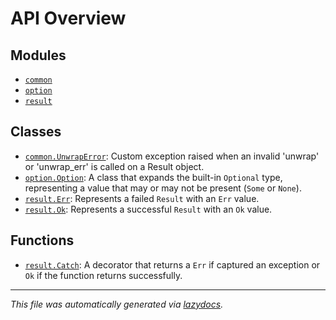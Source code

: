 <!-- markdownlint-disable -->

# API Overview

## Modules

- [`common`](./common.md#module-common)
- [`option`](./option.md#module-option)
- [`result`](./result.md#module-result)

## Classes

- [`common.UnwrapError`](./common.md#class-unwraperror): Custom exception raised when an invalid 'unwrap' or 'unwrap_err' is called on a Result object.
- [`option.Option`](./option.md#class-option): A class that expands the built-in `Optional` type, representing a value that may or may not be present (`Some` or `None`).
- [`result.Err`](./result.md#class-err): Represents a failed `Result` with an `Err` value.
- [`result.Ok`](./result.md#class-ok): Represents a successful `Result` with an `Ok` value.

## Functions

- [`result.Catch`](./result.md#function-catch):  A decorator that returns a `Err` if captured an exception or `Ok` if the function returns successfully.


---

_This file was automatically generated via [lazydocs](https://github.com/ml-tooling/lazydocs)._
